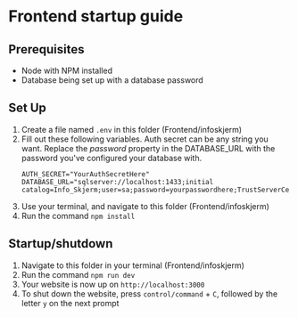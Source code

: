# Frontend startup guide

## Prerequisites 

- Node with NPM installed
- Database being set up with a database password

## Set Up

1. Create a file named `.env` in this folder (Frontend/infoskjerm)
1. Fill out these following variables. Auth secret can be any string you want. Replace the *password* property in the DATABASE_URL with the password you've configured your database with.
    ```
    AUTH_SECRET="YourAuthSecretHere"
    DATABASE_URL="sqlserver://localhost:1433;initial catalog=Info_Skjerm;user=sa;password=yourpasswordhere;TrustServerCertificate=true;"
    ```
1. Use your terminal, and navigate to this folder (Frontend/infoskjerm)
1. Run the command `npm install`

## Startup/shutdown
1. Navigate to this folder in your terminal (Frontend/infoskjerm)
1. Run the command `npm run dev`
1. Your website is now up on `http://localhost:3000`
1. To shut down the website, press `control/command` + `C`, followed by the letter `y` on the next prompt